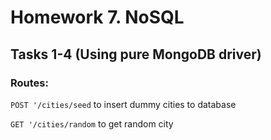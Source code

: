 # Homework 7. NoSQL

## Tasks 1-4 (Using pure MongoDB driver)

### Routes:


`POST '/cities/seed` to insert dummy cities to database

`GET '/cities/random` to get random city

